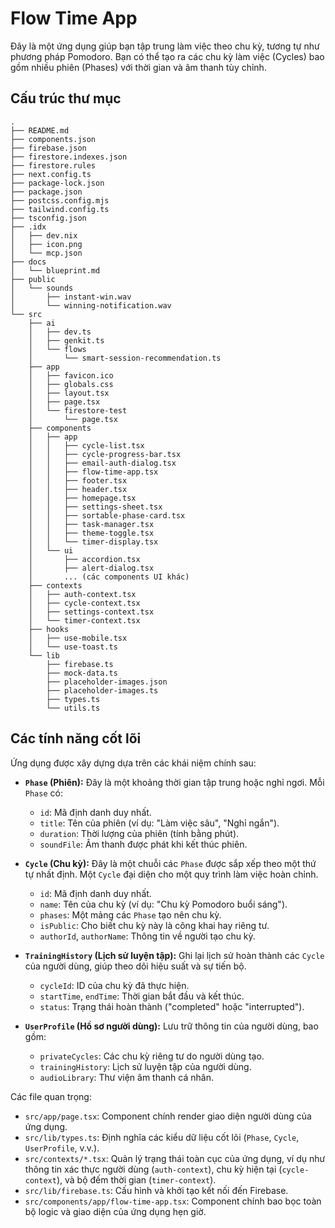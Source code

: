 # Flow Time App

Đây là một ứng dụng giúp bạn tập trung làm việc theo chu kỳ, tương tự như phương pháp Pomodoro. Bạn có thể tạo ra các chu kỳ làm việc (Cycles) bao gồm nhiều phiên (Phases) với thời gian và âm thanh tùy chỉnh.

## Cấu trúc thư mục

```
.
├── README.md
├── components.json
├── firebase.json
├── firestore.indexes.json
├── firestore.rules
├── next.config.ts
├── package-lock.json
├── package.json
├── postcss.config.mjs
├── tailwind.config.ts
├── tsconfig.json
├── .idx
│   ├── dev.nix
│   ├── icon.png
│   └── mcp.json
├── docs
│   └── blueprint.md
├── public
│   └── sounds
│       ├── instant-win.wav
│       └── winning-notification.wav
└── src
    ├── ai
    │   ├── dev.ts
    │   ├── genkit.ts
    │   └── flows
    │       └── smart-session-recommendation.ts
    ├── app
    │   ├── favicon.ico
    │   ├── globals.css
    │   ├── layout.tsx
    │   ├── page.tsx
    │   └── firestore-test
    │       └── page.tsx
    ├── components
    │   ├── app
    │   │   ├── cycle-list.tsx
    │   │   ├── cycle-progress-bar.tsx
    │   │   ├── email-auth-dialog.tsx
    │   │   ├── flow-time-app.tsx
    │   │   ├── footer.tsx
    │   │   ├── header.tsx
    │   │   ├── homepage.tsx
    │   │   ├── settings-sheet.tsx
    │   │   ├── sortable-phase-card.tsx
    │   │   ├── task-manager.tsx
    │   │   ├── theme-toggle.tsx
    │   │   └── timer-display.tsx
    │   └── ui
    │       ├── accordion.tsx
    │       ├── alert-dialog.tsx
    │       ... (các components UI khác)
    ├── contexts
    │   ├── auth-context.tsx
    │   ├── cycle-context.tsx
    │   ├── settings-context.tsx
    │   └── timer-context.tsx
    ├── hooks
    │   ├── use-mobile.tsx
    │   └── use-toast.ts
    └── lib
        ├── firebase.ts
        ├── mock-data.ts
        ├── placeholder-images.json
        ├── placeholder-images.ts
        ├── types.ts
        └── utils.ts
```

## Các tính năng cốt lõi

Ứng dụng được xây dựng dựa trên các khái niệm chính sau:

*   **`Phase` (Phiên):** Đây là một khoảng thời gian tập trung hoặc nghỉ ngơi. Mỗi `Phase` có:
    *   `id`: Mã định danh duy nhất.
    *   `title`: Tên của phiên (ví dụ: "Làm việc sâu", "Nghỉ ngắn").
    *   `duration`: Thời lượng của phiên (tính bằng phút).
    *   `soundFile`: Âm thanh được phát khi kết thúc phiên.

*   **`Cycle` (Chu kỳ):** Đây là một chuỗi các `Phase` được sắp xếp theo một thứ tự nhất định. Một `Cycle` đại diện cho một quy trình làm việc hoàn chỉnh.
    *   `id`: Mã định danh duy nhất.
    *   `name`: Tên của chu kỳ (ví dụ: "Chu kỳ Pomodoro buổi sáng").
    *   `phases`: Một mảng các `Phase` tạo nên chu kỳ.
    *   `isPublic`: Cho biết chu kỳ này là công khai hay riêng tư.
    *   `authorId`, `authorName`: Thông tin về người tạo chu kỳ.

*   **`TrainingHistory` (Lịch sử luyện tập):** Ghi lại lịch sử hoàn thành các `Cycle` của người dùng, giúp theo dõi hiệu suất và sự tiến bộ.
    *   `cycleId`: ID của chu kỳ đã thực hiện.
    *   `startTime`, `endTime`: Thời gian bắt đầu và kết thúc.
    *   `status`: Trạng thái hoàn thành ("completed" hoặc "interrupted").

*   **`UserProfile` (Hồ sơ người dùng):** Lưu trữ thông tin của người dùng, bao gồm:
    *   `privateCycles`: Các chu kỳ riêng tư do người dùng tạo.
    *   `trainingHistory`: Lịch sử luyện tập của người dùng.
    *   `audioLibrary`: Thư viện âm thanh cá nhân.

Các file quan trọng:

*   `src/app/page.tsx`: Component chính render giao diện người dùng của ứng dụng.
*   `src/lib/types.ts`: Định nghĩa các kiểu dữ liệu cốt lõi (`Phase`, `Cycle`, `UserProfile`, v.v.).
*   `src/contexts/*.tsx`: Quản lý trạng thái toàn cục của ứng dụng, ví dụ như thông tin xác thực người dùng (`auth-context`), chu kỳ hiện tại (`cycle-context`), và bộ đếm thời gian (`timer-context`).
*   `src/lib/firebase.ts`: Cấu hình và khởi tạo kết nối đến Firebase.
*   `src/components/app/flow-time-app.tsx`: Component chính bao bọc toàn bộ logic và giao diện của ứng dụng hẹn giờ.
